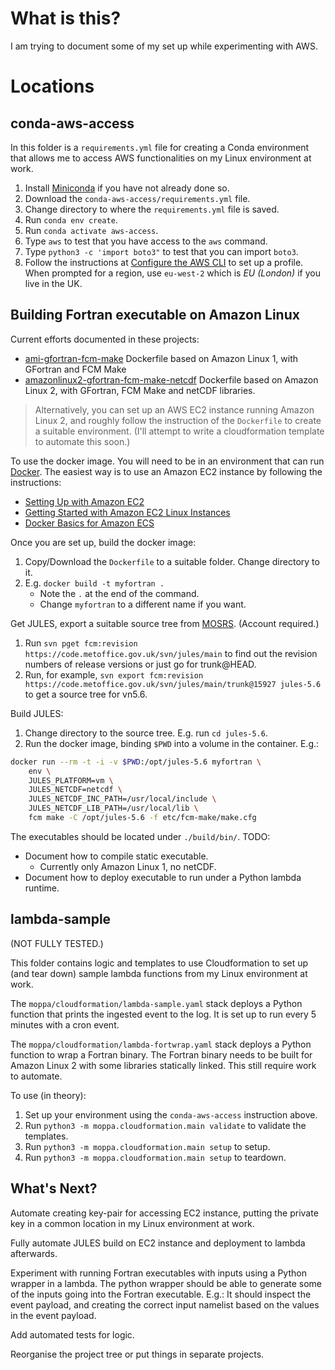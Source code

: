 # What is this?

I am trying to document some of my set up while experimenting with AWS.

# Locations

## conda-aws-access

In this folder is a `requirements.yml` file for creating a Conda
environment that allows me to access AWS functionalities on my Linux
environment at work.

1. Install [Miniconda](https://docs.conda.io/en/latest/miniconda.html)
   if you have not already done so.
2. Download the `conda-aws-access/requirements.yml` file.
3. Change directory to where the `requirements.yml` file is saved.
4. Run `conda env create`.
5. Run `conda activate aws-access`.
6. Type `aws` to test that you have access to the `aws` command.
7. Type `python3 -c 'import boto3"` to test that you can import `boto3`.
8. Follow the instructions at
   [Configure the AWS CLI](https://docs.aws.amazon.com/en_pv/cli/latest/userguide/cli-chap-configure.html)
   to set up a profile. When prompted for a region, use `eu-west-2`
   which is *EU (London)* if you live in the UK.

## Building Fortran executable on Amazon Linux

Current efforts documented in these projects:
* [ami-gfortran-fcm-make](https://github.com/matthewrmshin/ami-gfortran-fcm-make)
  Dockerfile based on Amazon Linux 1, with GFortran and FCM Make
* [amazonlinux2-gfortran-fcm-make-netcdf](https://github.com/matthewrmshin/amazonlinux2-gfortran-fcm-make-netcdf)
  Dockerfile based on Amazon Linux 2, with GFortran, FCM Make and netCDF libraries.

> Alternatively, you can set up an AWS EC2 instance running Amazon Linux 2,
> and roughly follow the instruction of the `Dockerfile` to create a suitable
> environment. (I'll attempt to write a cloudformation template to automate this soon.)

To use the docker image. You will need to be in an environment that can run
[Docker](https://www.docker.com/). The easiest way is to use an Amazon EC2
instance by following the instructions:
* [Setting Up with Amazon EC2](https://docs.aws.amazon.com/en_pv/AWSEC2/latest/UserGuide/get-set-up-for-amazon-ec2.html)
* [Getting Started with Amazon EC2 Linux Instances](https://docs.aws.amazon.com/en_pv/AWSEC2/latest/UserGuide/EC2_GetStarted.html)
* [Docker Basics for Amazon ECS](https://docs.aws.amazon.com/en_pv/AmazonECS/latest/developerguide/docker-basics.html)

Once you are set up, build the docker image:
1. Copy/Download the `Dockerfile` to a suitable folder. Change directory to it.
2. E.g. `docker build -t myfortran .`
   * Note the `.` at the end of the command.
   * Change `myfortran` to a different name if you want.

Get JULES, export a suitable source tree from
[MOSRS](https://code.metoffice.gov.uk/). (Account required.)
1. Run `svn pget fcm:revision https://code.metoffice.gov.uk/svn/jules/main`
   to find out the revision numbers of release versions or just go for trunk@HEAD.
2. Run, for example, `svn export fcm:revision https://code.metoffice.gov.uk/svn/jules/main/trunk@15927 jules-5.6` to get a source tree for vn5.6.

Build JULES:
1. Change directory to the source tree. E.g. run `cd jules-5.6`.
2. Run the docker image, binding `$PWD` into a volume in the container. E.g.:

```sh
docker run --rm -t -i -v $PWD:/opt/jules-5.6 myfortran \
    env \
    JULES_PLATFORM=vm \
    JULES_NETCDF=netcdf \
    JULES_NETCDF_INC_PATH=/usr/local/include \
    JULES_NETCDF_LIB_PATH=/usr/local/lib \
    fcm make -C /opt/jules-5.6 -f etc/fcm-make/make.cfg
```

The executables should be located under `./build/bin/`. TODO:
* Document how to compile static executable.
  * Currently only Amazon Linux 1, no netCDF.
* Document how to deploy executable to run under a Python lambda runtime.

## lambda-sample

(NOT FULLY TESTED.)

This folder contains logic and templates to use Cloudformation to set up (and
tear down) sample lambda functions from my Linux environment at work.

The `moppa/cloudformation/lambda-sample.yaml` stack deploys a Python function
that prints the ingested event to the log.  It is set up to run every 5 minutes
with a cron event.

The `moppa/cloudformation/lambda-fortwrap.yaml` stack deploys a Python function
to wrap a Fortran binary. The Fortran binary needs to be built for Amazon Linux 2
with some libraries statically linked. This still require work to automate.

To use (in theory):
1. Set up your environment using the `conda-aws-access` instruction above.
3. Run `python3 -m moppa.cloudformation.main validate` to validate the templates.
3. Run `python3 -m moppa.cloudformation.main setup` to setup.
4. Run `python3 -m moppa.cloudformation.main setup` to teardown.

## What's Next?

Automate creating key-pair for accessing EC2 instance,
putting the private key in a common location in my Linux environment at work.

Fully automate JULES build on EC2 instance and deployment to lambda afterwards.

Experiment with running Fortran executables with inputs using a Python wrapper in a lambda.
The python wrapper should be able to generate some of the inputs going into the Fortran
executable. E.g.: It should inspect the event payload, and creating the correct input namelist
based on the values in the event payload.

Add automated tests for logic.

Reorganise the project tree or put things in separate projects.
